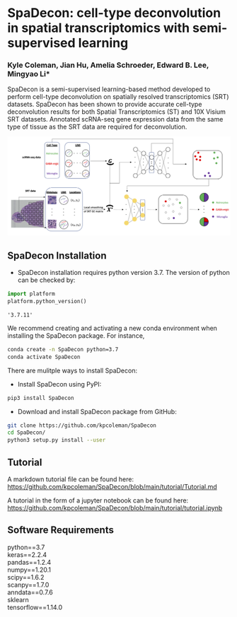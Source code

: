 # SpaDecon: cell-type deconvolution in spatial transcriptomics with semi-supervised learning

### Kyle Coleman, Jian Hu, Amelia Schroeder, Edward B. Lee, Mingyao Li*

SpaDecon is a semi-supervised learning-based method developed to perform cell-type deconvolution on spatially resolved transcriptomics (SRT) datasets. SpaDecon has been shown to provide accurate cell-type deconvolution results for both Spatial Transcriptomics (ST) and 10X Visium SRT datasets. Annotated scRNA-seq gene expression data from the same type of tissue as the SRT data are required for deconvolution.

![png](images/spadecon_workflow.png)

## SpaDecon Installation
- SpaDecon installation requires python version 3.7. The version of python can be checked by: 
```python
import platform
platform.python_version()
```

    '3.7.11'

We recommend creating and activating a new conda environment when installing the SpaDecon package. For instance, 
```bash
conda create -n SpaDecon python=3.7
conda activate SpaDecon
```        
    
There are mulitple ways to install SpaDecon:
    
- Install SpaDecon using PyPI:

```bash
pip3 install SpaDecon   
```    
    
- Download and install SpaDecon package from GitHub: 

```bash
git clone https://github.com/kpcoleman/SpaDecon
cd SpaDecon/
python3 setup.py install --user
```

## Tutorial
A markdown tutorial file can be found here: https://github.com/kpcoleman/SpaDecon/blob/main/tutorial/Tutorial.md

A tutorial in the form of a jupyter notebook can be found here: https://github.com/kpcoleman/SpaDecon/blob/main/tutorial/tutorial.ipynb 



## Software Requirements  
python==3.7  
keras==2.2.4  
pandas==1.2.4  
numpy==1.20.1  
scipy==1.6.2  
scanpy==1.7.0  
anndata==0.7.6  
sklearn  
tensorflow==1.14.0  

